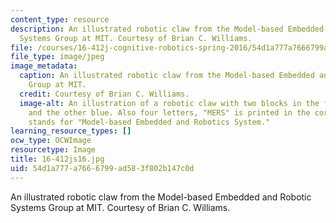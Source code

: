 ```yaml
---
content_type: resource
description: An illustrated robotic claw from the Model-based Embedded and Robotic
  Systems Group at MIT. Courtesy of Brian C. Williams.
file: /courses/16-412j-cognitive-robotics-spring-2016/54d1a777a7666799ad583f802b147c0d_16-412js16.jpg
file_type: image/jpeg
image_metadata:
  caption: An illustrated robotic claw from the Model-based Embedded and Robotic Systems
    Group at MIT.
  credit: Courtesy of Brian C. Williams.
  image-alt: An illustration of a robotic claw with two blocks in the front, one red
    and the other blue. Also four letters, "MERS" is printed in the corner, which
    stands for "Model-based Embedded and Robotics System."
learning_resource_types: []
ocw_type: OCWImage
resourcetype: Image
title: 16-412js16.jpg
uid: 54d1a777-a766-6799-ad58-3f802b147c0d
---
```

An illustrated robotic claw from the Model-based Embedded and Robotic Systems Group at MIT. Courtesy of Brian C. Williams.

